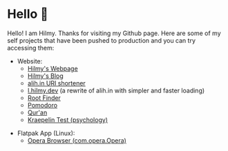 # Hello 👋

<!--
**mnaufalhilmym/mnaufalhilmym** is a ✨ _special_ ✨ repository because its `README.md` (this file) appears on your GitHub profile.

Here are some ideas to get you started:

- 🔭 I’m currently working on ...
- 🌱 I’m currently learning ...
- 👯 I’m looking to collaborate on ...
- 🤔 I’m looking for help with ...
- 💬 Ask me about ...
- 📫 How to reach me: ...
- 😄 Pronouns: ...
- ⚡ Fun fact: ...
-->

Hello! I am Hilmy. Thanks for visiting my Github page. Here are some of my self projects that have been pushed to production and you can try accessing them:
- Website:
  - [Hilmy's Webpage](https://hilmy.dev)
  - [Hilmy's Blog](https://blog.hilmy.dev)
  - [alih.in URI shortener](https://alih.in)
  - [l.hilmy.dev](https://l.hilmy.dev) (a rewrite of alih.in with simpler and faster loading)
  - [Root Finder](https://root-finder.hilmy.dev)
  - [Pomodoro](https://pomodoro.hilmy.dev)
  - [Qur'an](https://quran.hilmy.dev)
  - [Kraepelin Test (psychology)](https://kraepelin.hilmy.dev)

<!--
by collaboration:
- [Technocorner](https://2022.technocorner.id)
- [Festival Gadjah Mada 2021](https://fgm-preview.vercel.app)
- [Porsenigama UGM 2021](https://porsenigama-2021-fastpreview.vercel.app/)
-->

- Flatpak App (Linux):
  - [Opera Browser (com.opera.Opera)](https://github.com/mnaufalhilmym/com.opera.Opera)

